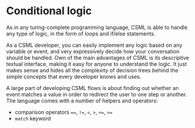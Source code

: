 # Conditional logic

As in any turing-complete programming language, CSML is able to handle any type of logic, in the form of loops and if/else statements.

As a CSML developer, you can easily implement any logic based on any variable or event, and very expressively decide how your conversation should be handled. Own of the main advantages of CSML is its descriptive textual interface, making it easy for anyone to understand the logic. It just makes sense and hides all the complexity of decision trees behind the simple concepts that every developer knows and uses.

A large part of developing CSML flows is about finding out whether an event matches a value in order to redirect the user to one step or another. The language comes with a number of helpers and operators:

* comparison operators `==`, `!=`, `<`, `>`, `<=`, `>=`
* `match` keyword



